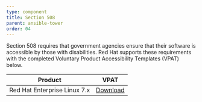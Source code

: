```yaml
---
type: component
title: Section 508
parent: ansible-tower
order: 04
---
```


<!-- Links section begin -->
Section 508 requires that government agencies ensure that their software is accessible by those with disabilities. Red Hat supports these requirements with the completed Voluntary Product Accessibility Templates (VPAT) below.

| Product | VPAT |
|:-------:|:----:|
| Red Hat Enterprise Linux 7.x | [Download](https://www.redhat.com/en/files/resources/li-red-hat-enterprise-linux-7-vpat.pdf) |

